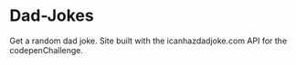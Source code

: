 # Dad-Jokes
Get a random dad joke. Site built with the icanhazdadjoke.com API for the codepenChallenge.
